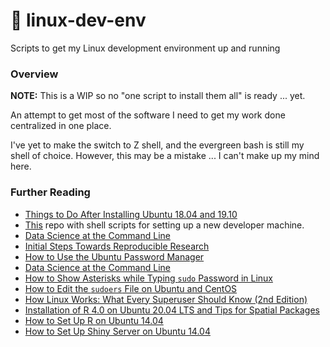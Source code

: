 # 🐧 linux-dev-env

Scripts to get my Linux development environment up and running

### Overview

**NOTE:** This is a WIP so no "one script to install them all" is ready ... yet.

An attempt to get most of the software I need to get my work done centralized in one place.

I've yet to make the switch to Z shell, and the evergreen bash is still
my shell of choice. However, this may be a mistake ... I can't make up my mind here.


### Further Reading

* [Things to Do After Installing Ubuntu 18.04 and 19.10](https://itsfoss.com/things-to-do-after-installing-ubuntu-18-04/)
* [This](https://github.com/donnemartin/dev-setup) repo with shell scripts
for setting up a new developer machine.
* [Data Science at the Command Line](https://www.datascienceatthecommandline.com/)
* [Initial Steps Towards Reproducible Research](https://kbroman.org/steps2rr/)
* [How to Use the Ubuntu Password Manager](https://www.lifewire.com/guide-to-seahorse-tool-2196541)
* [Data Science at the Command Line](https://www.datascienceatthecommandline.com/)
* [How to Show Asterisks while Typing `sudo` Password in Linux](https://www.tecmint.com/show-asterisks-sudo-password-in-linux/)
* [How to Edit the `sudoers` File on Ubuntu and CentOS](https://www.digitalocean.com/community/tutorials/how-to-edit-the-sudoers-file-on-ubuntu-and-centos)
* [How Linux Works: What Every Superuser Should Know (2nd Edition)](https://nostarch.com/howlinuxworks2)
* [Installation of R 4.0 on Ubuntu 20.04 LTS and Tips for Spatial Packages](https://rtask.thinkr.fr/installation-of-r-4-0-on-ubuntu-20-04-lts-and-tips-for-spatial-packages/)
* [How to Set Up R on Ubuntu 14.04](https://www.digitalocean.com/community/tutorials/how-to-set-up-r-on-ubuntu-14-04)
* [How to Set Up Shiny Server on Ubuntu 14.04](https://www.digitalocean.com/community/tutorials/how-to-set-up-shiny-server-on-ubuntu-14-04)
